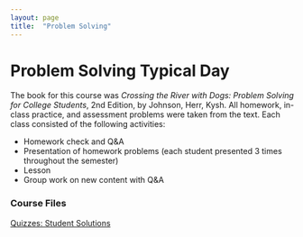 ```yaml
---
layout: page
title:  "Problem Solving"
---
```


# Problem Solving Typical Day

The book for this course was <i>Crossing the River with Dogs: Problem Solving for College Students</i>, 2nd Edition, by Johnson, Herr, Kysh. All homework, in-class practice, and assessment problems were taken from the text. Each class consisted of the following activities:

* Homework check and Q&A
* Presentation of homework problems (each student presented 3 times throughout the semester)
* Lesson
* Group work on new content with Q&A

### Course Files
<a href="https://lisasteaching.github.io/portfolio_teaching/problem_solving/Quiz.pdf" target="_blank">Quizzes: Student Solutions</a>

